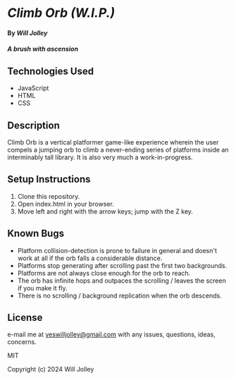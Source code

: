 # _Climb Orb (W.I.P.)_

#### By _Will Jolley_

#### _A brush with ascension_

## Technologies Used

* JavaScript
* HTML
* CSS


## Description

Climb Orb is a vertical platformer game-like experience wherein the user compels a jumping orb to climb a never-ending series of platforms inside an interminably tall library. It is also very much a work-in-progress. 

## Setup Instructions

1. Clone this repository.
2. Open index.html in your browser. 
3. Move left and right with the arrow keys; jump with the Z key. 

## Known Bugs

- Platform collision-detection is prone to failure in general and doesn't work at all if the orb falls a considerable distance.
- Platforms stop generating after scrolling past the first two backgrounds. 
- Platforms are not always close enough for the orb to reach. 
- The orb has infinite hops and outpaces the scrolling / leaves the screen if you make it fly. 
- There is no scrolling / background replication when the orb descends. 


## License

e-mail me at yeswilljolley@gmail.com with any issues, questions, ideas, concerns.

MIT

Copyright (c) 2024 Will Jolley
